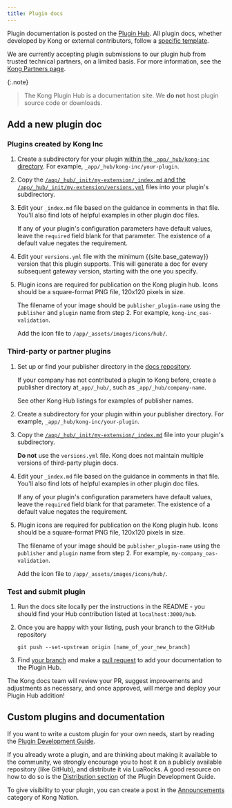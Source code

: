 ```yaml
---
title: Plugin docs
---
```


Plugin documentation is posted on the [Plugin Hub](/hub/). 
All plugin docs, whether developed by Kong or external contributors,
follow a [specific template](https://github.com/Kong/docs.konghq.com/tree/main/app/_hub/_init/my-extension).

We are currently accepting plugin submissions to our plugin hub from trusted technical partners, on a limited basis. 
For more information, see the [Kong Partners page](https://konghq.com/partners/).

{:.note}
> The Kong Plugin Hub is a documentation site. We **do not** host plugin source code or downloads.

## Add a new plugin doc

### Plugins created by Kong Inc

1. Create a subdirectory for your plugin [within the `_app/_hub/kong-inc` directory](https://github.com/Kong/docs.konghq.com/tree/main/app/_hub/kong-inc/).
For example, `_app/_hub/kong-inc/your-plugin`.

1. Copy the [`/app/_hub/_init/my-extension/_index.md` and 
the `/app/_hub/_init/my-extension/versions.yml`](https://github.com/Kong/docs.konghq.com/tree/main/app/_hub/_init/my-extension)
files into your plugin's subdirectory.

1. Edit your `_index.md` file based on the guidance in comments in that file.
You'll also find lots of helpful examples in other plugin doc files.

    If any of your plugin's configuration parameters have default values, 
    leave the `required` field blank for that parameter.
    The existence of a default value negates the requirement.

1. Edit your `versions.yml` file with the minimum {{site.base_gateway}} version that this plugin supports.
    This will generate a doc for every subsequent gateway version, 
    starting with the one you specify.

1. Plugin icons are required for publication on the Kong plugin hub. Icons
should be a square-format PNG file, 120x120 pixels in size. 

    The filename of your image should be `publisher_plugin-name` using 
    the `publisher` and `plugin` name from step 2.
    For example, `kong-inc_oas-validation`.

    Add the icon file to `/app/_assets/images/icons/hub/`. 

### Third-party or partner plugins

1. Set up or find your publisher directory in the [docs repository](https://github.com/Kong/docs.konghq.com/tree/main/app/_hub/).

   If your company has not contributed a plugin to Kong before, 
   create a publisher directory at`_app/_hub/`, such as
  `_app/_hub/company-name`. 

    See other Kong Hub listings for examples of publisher names.

1. Create a subdirectory for your plugin within your publisher directory.
For example, `_app/_hub/kong-inc/your-plugin`.

1. Copy the [`/app/_hub/_init/my-extension/_index.md`](https://github.com/Kong/docs.konghq.com/tree/main/app/_hub/_init/my-extension)
 file into your plugin's subdirectory.

    **Do not** use the `versions.yml` file. 
    Kong does not maintain multiple versions of third-party plugin docs.

1. Edit your `_index.md` file based on the guidance in comments in that file.
You'll also find lots of helpful examples in other plugin doc files.

    If any of your plugin's configuration parameters have default values, 
    leave the `required` field blank for that parameter.
    The existence of a default value negates the requirement.

1. Plugin icons are required for publication on the Kong plugin hub. Icons
should be a square-format PNG file, 120x120 pixels in size. 

    The filename of your image should be `publisher_plugin-name` using 
    the `publisher` and `plugin` name from step 2.
    For example, `my-company_oas-validation`.

    Add the icon file to `/app/_assets/images/icons/hub/`. 

### Test and submit plugin

1. Run the docs site locally per the instructions in
the README - you should find your Hub contribution listed at
`localhost:3000/hub`.

1. Once you are happy with your listing, push your branch to the GitHub repository

    ```
    git push --set-upstream origin [name_of_your_new_branch]
    ```

1. Find [your branch](https://github.com/Kong/docs.konghq.com/branches/yours) and make a [pull request](https://help.github.com/en/github/collaborating-with-issues-and-pull-requests/creating-a-pull-request) to add your documentation to the Plugin Hub. 

The Kong docs team will review your PR, suggest improvements and adjustments as
necessary, and once approved, will merge and deploy your Plugin Hub addition!


## Custom plugins and documentation

If you want to write a custom plugin for your own needs, start by reading the [Plugin Development Guide](/gateway/latest/plugin-development/).

If you already wrote a plugin, and are thinking about making it available to the community, we strongly encourage you to host it on a publicly available repository (like GitHub), and distribute it via LuaRocks. A good resource on how to do so is the [Distribution section](/gateway/latest/plugin-development/distribution/#distribute-your-plugin) of the Plugin Development Guide.

To give visibility to your plugin, you can create a post in the [Announcements](https://discuss.konghq.com/c/announcements/7) category of Kong Nation.
